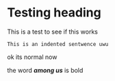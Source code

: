 # Testing heading

This is a test to see if this works

    This is an indented sentwence uwu

ok its normal now

the word ***among us*** is bold
